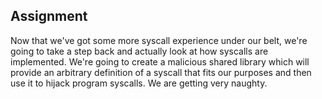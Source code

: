 ## Assignment
Now that we've got some more syscall experience under our belt, we're going to take a step back and actually look at how syscalls are implemented. We're going to create a malicious shared library which will provide an arbitrary definition of a syscall that fits our purposes and then use it to hijack program syscalls. We are getting very naughty. 
